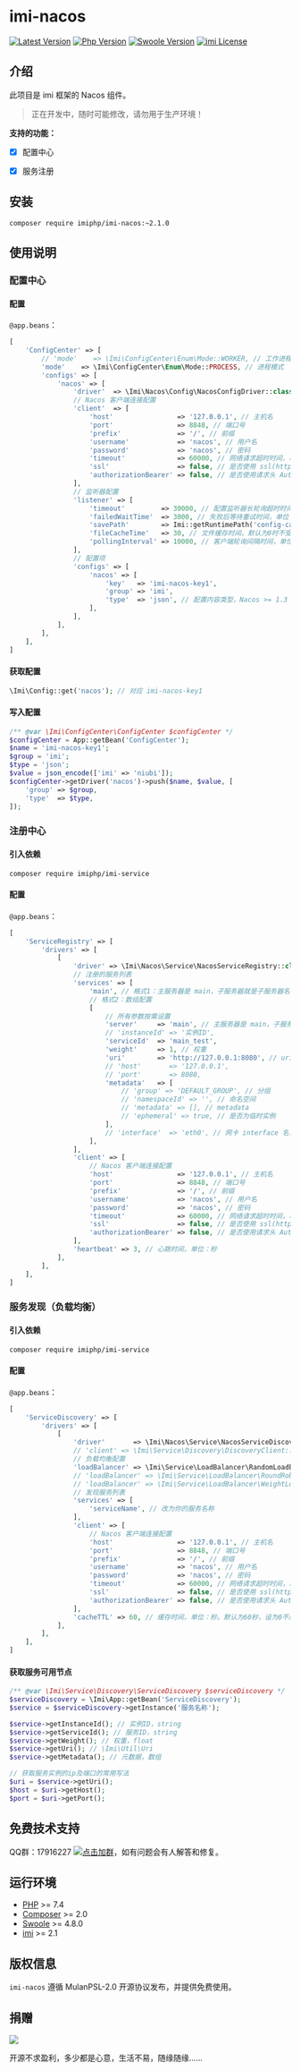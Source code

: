 # imi-nacos

[![Latest Version](https://img.shields.io/packagist/v/imiphp/imi-nacos.svg)](https://packagist.org/packages/imiphp/imi-nacos)
[![Php Version](https://img.shields.io/badge/php-%3E=7.4-brightgreen.svg)](https://secure.php.net/)
[![Swoole Version](https://img.shields.io/badge/swoole-%3E=4.8.0-brightgreen.svg)](https://github.com/swoole/swoole-src)
[![imi License](https://img.shields.io/badge/license-MulanPSL%202.0-brightgreen.svg)](https://github.com/imiphp/imi-nacos/blob/master/LICENSE)

## 介绍

此项目是 imi 框架的 Nacos 组件。

> 正在开发中，随时可能修改，请勿用于生产环境！

**支持的功能：**

* [x] 配置中心

* [x] 服务注册

## 安装

`composer require imiphp/imi-nacos:~2.1.0`

## 使用说明

### 配置中心

#### 配置

`@app.beans`：

```php
[
    'ConfigCenter' => [
        // 'mode'    => \Imi\ConfigCenter\Enum\Mode::WORKER, // 工作进程模式
        'mode'    => \Imi\ConfigCenter\Enum\Mode::PROCESS, // 进程模式
        'configs' => [
            'nacos' => [
                'driver'  => \Imi\Nacos\Config\NacosConfigDriver::class,
                // Nacos 客户端连接配置
                'client'  => [
                    'host'                => '127.0.0.1', // 主机名
                    'port'                => 8848, // 端口号
                    'prefix'              => '/', // 前缀
                    'username'            => 'nacos', // 用户名
                    'password'            => 'nacos', // 密码
                    'timeout'             => 60000, // 网络请求超时时间，单位：毫秒
                    'ssl'                 => false, // 是否使用 ssl(https) 请求
                    'authorizationBearer' => false, // 是否使用请求头 Authorization: Bearer {accessToken} 方式传递 Token，旧版本 Nacos 需要设为 true
                ],
                // 监听器配置
                'listener' => [
                    'timeout'         => 30000, // 配置监听器长轮询超时时间，单位：毫秒
                    'failedWaitTime'  => 3000, // 失败后等待重试时间，单位：毫秒
                    'savePath'        => Imi::getRuntimePath('config-cache'), // 配置保存路径，默认为空不保存到文件。php-fpm 模式请一定要设置！
                    'fileCacheTime'   => 30, // 文件缓存时间，默认为0时不受缓存影响，此配置只影响 pull 操作。php-fpm 模式请一定要设置为大于0的值！
                    'pollingInterval' => 10000, // 客户端轮询间隔时间，单位：毫秒
                ],
                // 配置项
                'configs' => [
                    'nacos' => [
                        'key'   => 'imi-nacos-key1',
                        'group' => 'imi',
                        'type'  => 'json', // 配置内容类型，Nacos >= 1.3 可以不配，由配置项类型智能指定
                    ],
                ],
            ],
        ],
    ],
]
```

#### 获取配置

```php
\Imi\Config::get('nacos'); // 对应 imi-nacos-key1
```

#### 写入配置

```php
/** @var \Imi\ConfigCenter\ConfigCenter $configCenter */
$configCenter = App::getBean('ConfigCenter');
$name = 'imi-nacos-key1';
$group = 'imi';
$type = 'json';
$value = json_encode(['imi' => 'niubi']);
$configCenter->getDriver('nacos')->push($name, $value, [
    'group' => $group,
    'type'  => $type,
]);
```

### 注册中心

#### 引入依赖

`composer require imiphp/imi-service`

#### 配置

`@app.beans`：

```php
[
    'ServiceRegistry' => [
        'drivers' => [
            [
                'driver' => \Imi\Nacos\Service\NacosServiceRegistry::class, // 驱动类名
                // 注册的服务列表
                'services' => [
                    'main', // 格式1：主服务器是 main，子服务器就是子服务器名
                    // 格式2：数组配置
                    [
                        // 所有参数按需设置
                        'server'     => 'main', // 主服务器是 main，子服务器就是子服务器名
                        // 'instanceId' => '实例ID',
                        'serviceId'  => 'main_test',
                        'weight'     => 1, // 权重
                        'uri'        => 'http://127.0.0.1:8080', // uri
                        // 'host'       => '127.0.0.1',
                        // 'port'       => 8080,
                        'metadata'   => [
                            // 'group' => 'DEFAULT_GROUP', // 分组
                            // 'namespaceId' => '', // 命名空间
                            // 'metadata' => [], // metadata
                            // 'ephemeral' => true, // 是否为临时实例
                        ],
                        // 'interface'  => 'eth0', // 网卡 interface 名，自动获取当前网卡IP时有效
                    ],
                ],
                'client' => [
                    // Nacos 客户端连接配置
                    'host'                => '127.0.0.1', // 主机名
                    'port'                => 8848, // 端口号
                    'prefix'              => '/', // 前缀
                    'username'            => 'nacos', // 用户名
                    'password'            => 'nacos', // 密码
                    'timeout'             => 60000, // 网络请求超时时间，单位：毫秒
                    'ssl'                 => false, // 是否使用 ssl(https) 请求
                    'authorizationBearer' => false, // 是否使用请求头 Authorization: Bearer {accessToken} 方式传递 Token，旧版本 Nacos 需要设为 true
                ],
                'heartbeat' => 3, // 心跳时间，单位：秒
            ],
        ],
    ],
]
```

### 服务发现（负载均衡）

#### 引入依赖

`composer require imiphp/imi-service`

#### 配置

`@app.beans`：

```php
[
    'ServiceDiscovery' => [
        'drivers' => [
            [
                'driver'       => \Imi\Nacos\Service\NacosServiceDiscoveryDriver::class, // 服务发现驱动
                // 'client' => \Imi\Service\Discovery\DiscoveryClient::class, // 服务发现客户端，如无必要不需要修改
                // 负载均衡配置
                'loadBalancer' => \Imi\Service\LoadBalancer\RandomLoadBalancer::class, // 负载均衡-随机
                // 'loadBalancer' => \Imi\Service\LoadBalancer\RoundRobinLoadBalancer::class, // 负载均衡-轮询
                // 'loadBalancer' => \Imi\Service\LoadBalancer\WeightLoadBalancer::class, // 负载均衡-权重
                // 发现服务列表
                'services' => [
                    'serviceName', // 改为你的服务名称
                ],
                'client' => [
                    // Nacos 客户端连接配置
                    'host'                => '127.0.0.1', // 主机名
                    'port'                => 8848, // 端口号
                    'prefix'              => '/', // 前缀
                    'username'            => 'nacos', // 用户名
                    'password'            => 'nacos', // 密码
                    'timeout'             => 60000, // 网络请求超时时间，单位：毫秒
                    'ssl'                 => false, // 是否使用 ssl(https) 请求
                    'authorizationBearer' => false, // 是否使用请求头 Authorization: Bearer {accessToken} 方式传递 Token，旧版本 Nacos 需要设为 true
                ],
                'cacheTTL' => 60, // 缓存时间，单位：秒。默认为60秒，设为0不启用缓存
            ],
        ],
    ],
]
```

#### 获取服务可用节点

```php
/** @var \Imi\Service\Discovery\ServiceDiscovery $serviceDiscovery */
$serviceDiscovery = \Imi\App::getBean('ServiceDiscovery');
$service = $serviceDiscovery->getInstance('服务名称');

$service->getInstanceId(); // 实例ID，string
$service->getServiceId(); // 服务ID，string
$service->getWeight(); // 权重，float
$service->getUri(); // \Imi\Util\Uri
$service->getMetadata(); // 元数据，数组

// 获取服务实例的ip及端口的常用写法
$uri = $service->getUri();
$host = $uri->getHost();
$port = $uri->getPort();
```

## 免费技术支持

QQ群：17916227 [![点击加群](https://pub.idqqimg.com/wpa/images/group.png "点击加群")](https://jq.qq.com/?_wv=1027&k=5wXf4Zq)，如有问题会有人解答和修复。

## 运行环境

* [PHP](https://php.net/) >= 7.4
* [Composer](https://getcomposer.org/) >= 2.0
* [Swoole](https://www.swoole.com/) >= 4.8.0
* [imi](https://www.imiphp.com/) >= 2.1

## 版权信息

`imi-nacos` 遵循 MulanPSL-2.0 开源协议发布，并提供免费使用。

## 捐赠

<img src="https://cdn.jsdelivr.net/gh/imiphp/imi@2.1/res/pay.png"/>

开源不求盈利，多少都是心意，生活不易，随缘随缘……
